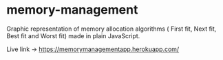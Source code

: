 # memory-management

Graphic representation of memory allocation algorithms ( First fit, Next fit, Best fit and Worst fit) made in plain JavaScript. 

Live link -> https://memorymanagementapp.herokuapp.com/
